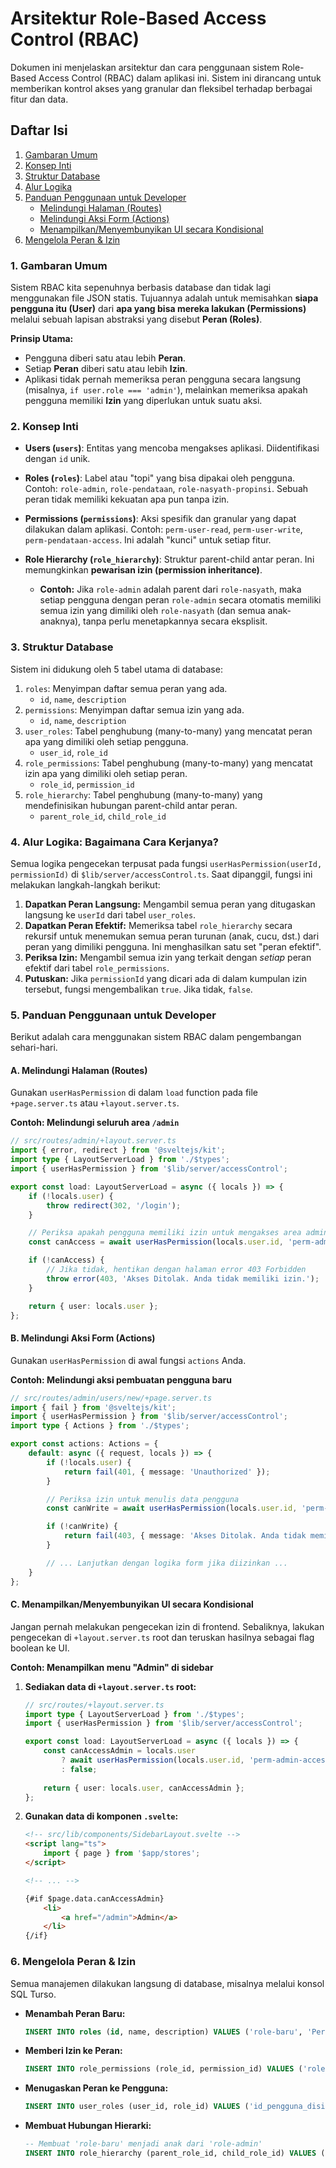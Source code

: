 # Arsitektur Role-Based Access Control (RBAC)

Dokumen ini menjelaskan arsitektur dan cara penggunaan sistem Role-Based Access Control (RBAC) dalam aplikasi ini. Sistem ini dirancang untuk memberikan kontrol akses yang granular dan fleksibel terhadap berbagai fitur dan data.

## Daftar Isi
1.  [Gambaran Umum](#1-gambaran-umum)
2.  [Konsep Inti](#2-konsep-inti)
3.  [Struktur Database](#3-struktur-database)
4.  [Alur Logika](#4-alur-logika-bagaimana-cara-kerjanya)
5.  [Panduan Penggunaan untuk Developer](#5-panduan-penggunaan-untuk-developer)
    *   [Melindungi Halaman (Routes)](#a-melindungi-halaman-routes)
    *   [Melindungi Aksi Form (Actions)](#b-melindungi-aksi-form-actions)
    *   [Menampilkan/Menyembunyikan UI secara Kondisional](#c-menampilkanmenyembunyikan-ui-secara-kondisional)
6.  [Mengelola Peran & Izin](#6-mengelola-peran--izin)


### 1. Gambaran Umum

Sistem RBAC kita sepenuhnya berbasis database dan tidak lagi menggunakan file JSON statis. Tujuannya adalah untuk memisahkan **siapa pengguna itu (User)** dari **apa yang bisa mereka lakukan (Permissions)** melalui sebuah lapisan abstraksi yang disebut **Peran (Roles)**.

**Prinsip Utama:**
*   Pengguna diberi satu atau lebih **Peran**.
*   Setiap **Peran** diberi satu atau lebih **Izin**.
*   Aplikasi tidak pernah memeriksa peran pengguna secara langsung (misalnya, `if user.role === 'admin'`), melainkan memeriksa apakah pengguna memiliki **Izin** yang diperlukan untuk suatu aksi.

### 2. Konsep Inti

*   **Users (`users`)**: Entitas yang mencoba mengakses aplikasi. Diidentifikasi dengan `id` unik.

*   **Roles (`roles`)**: Label atau "topi" yang bisa dipakai oleh pengguna. Contoh: `role-admin`, `role-pendataan`, `role-nasyath-propinsi`. Sebuah peran tidak memiliki kekuatan apa pun tanpa izin.

*   **Permissions (`permissions`)**: Aksi spesifik dan granular yang dapat dilakukan dalam aplikasi. Contoh: `perm-user-read`, `perm-user-write`, `perm-pendataan-access`. Ini adalah "kunci" untuk setiap fitur.

*   **Role Hierarchy (`role_hierarchy`)**: Struktur parent-child antar peran. Ini memungkinkan **pewarisan izin (permission inheritance)**.
    *   **Contoh:** Jika `role-admin` adalah parent dari `role-nasyath`, maka setiap pengguna dengan peran `role-admin` secara otomatis memiliki semua izin yang dimiliki oleh `role-nasyath` (dan semua anak-anaknya), tanpa perlu menetapkannya secara eksplisit.

### 3. Struktur Database

Sistem ini didukung oleh 5 tabel utama di database:

1.  `roles`: Menyimpan daftar semua peran yang ada.
    *   `id`, `name`, `description`
2.  `permissions`: Menyimpan daftar semua izin yang ada.
    *   `id`, `name`, `description`
3.  `user_roles`: Tabel penghubung (many-to-many) yang mencatat peran apa yang dimiliki oleh setiap pengguna.
    *   `user_id`, `role_id`
4.  `role_permissions`: Tabel penghubung (many-to-many) yang mencatat izin apa yang dimiliki oleh setiap peran.
    *   `role_id`, `permission_id`
5.  `role_hierarchy`: Tabel penghubung (many-to-many) yang mendefinisikan hubungan parent-child antar peran.
    *   `parent_role_id`, `child_role_id`

### 4. Alur Logika: Bagaimana Cara Kerjanya?

Semua logika pengecekan terpusat pada fungsi `userHasPermission(userId, permissionId)` di `$lib/server/accessControl.ts`. Saat dipanggil, fungsi ini melakukan langkah-langkah berikut:

1.  **Dapatkan Peran Langsung:** Mengambil semua peran yang ditugaskan langsung ke `userId` dari tabel `user_roles`.
2.  **Dapatkan Peran Efektif:** Memeriksa tabel `role_hierarchy` secara rekursif untuk menemukan semua peran turunan (anak, cucu, dst.) dari peran yang dimiliki pengguna. Ini menghasilkan satu set "peran efektif".
3.  **Periksa Izin:** Mengambil semua izin yang terkait dengan *setiap* peran efektif dari tabel `role_permissions`.
4.  **Putuskan:** Jika `permissionId` yang dicari ada di dalam kumpulan izin tersebut, fungsi mengembalikan `true`. Jika tidak, `false`.

### 5. Panduan Penggunaan untuk Developer

Berikut adalah cara menggunakan sistem RBAC dalam pengembangan sehari-hari.

#### A. Melindungi Halaman (Routes)

Gunakan `userHasPermission` di dalam `load` function pada file `+page.server.ts` atau `+layout.server.ts`.

**Contoh: Melindungi seluruh area `/admin`**
```typescript
// src/routes/admin/+layout.server.ts
import { error, redirect } from '@sveltejs/kit';
import type { LayoutServerLoad } from './$types';
import { userHasPermission } from '$lib/server/accessControl';

export const load: LayoutServerLoad = async ({ locals }) => {
    if (!locals.user) {
        throw redirect(302, '/login');
    }

    // Periksa apakah pengguna memiliki izin untuk mengakses area admin
    const canAccess = await userHasPermission(locals.user.id, 'perm-admin-access');

    if (!canAccess) {
        // Jika tidak, hentikan dengan halaman error 403 Forbidden
        throw error(403, 'Akses Ditolak. Anda tidak memiliki izin.');
    }

    return { user: locals.user };
};
```

#### B. Melindungi Aksi Form (Actions)

Gunakan `userHasPermission` di awal fungsi `actions` Anda.

**Contoh: Melindungi aksi pembuatan pengguna baru**
```typescript
// src/routes/admin/users/new/+page.server.ts
import { fail } from '@sveltejs/kit';
import { userHasPermission } from '$lib/server/accessControl';
import type { Actions } from './$types';

export const actions: Actions = {
    default: async ({ request, locals }) => {
        if (!locals.user) {
            return fail(401, { message: 'Unauthorized' });
        }

        // Periksa izin untuk menulis data pengguna
        const canWrite = await userHasPermission(locals.user.id, 'perm-user-write');

        if (!canWrite) {
            return fail(403, { message: 'Akses Ditolak. Anda tidak memiliki izin.' });
        }

        // ... Lanjutkan dengan logika form jika diizinkan ...
    }
};
```

#### C. Menampilkan/Menyembunyikan UI secara Kondisional

Jangan pernah melakukan pengecekan izin di frontend. Sebaliknya, lakukan pengecekan di `+layout.server.ts` root dan teruskan hasilnya sebagai flag boolean ke UI.

**Contoh: Menampilkan menu "Admin" di sidebar**

1.  **Sediakan data di `+layout.server.ts` root:**
    ```typescript
    // src/routes/+layout.server.ts
    import type { LayoutServerLoad } from './$types';
    import { userHasPermission } from '$lib/server/accessControl';

    export const load: LayoutServerLoad = async ({ locals }) => {
        const canAccessAdmin = locals.user 
            ? await userHasPermission(locals.user.id, 'perm-admin-access')
            : false;
        
        return { user: locals.user, canAccessAdmin };
    };
    ```

2.  **Gunakan data di komponen `.svelte`:**
    ```html
    <!-- src/lib/components/SidebarLayout.svelte -->
    <script lang="ts">
        import { page } from '$app/stores';
    </script>
    
    <!-- ... -->
    
    {#if $page.data.canAccessAdmin}
        <li>
            <a href="/admin">Admin</a>
        </li>
    {/if}
    ```

### 6. Mengelola Peran & Izin

Semua manajemen dilakukan langsung di database, misalnya melalui konsol SQL Turso.

*   **Menambah Peran Baru:**
    ```sql
    INSERT INTO roles (id, name, description) VALUES ('role-baru', 'Peran Baru', 'Deskripsi peran baru');
    ```
*   **Memberi Izin ke Peran:**
    ```sql
    INSERT INTO role_permissions (role_id, permission_id) VALUES ('role-baru', 'perm-user-read');
    ```
*   **Menugaskan Peran ke Pengguna:**
    ```sql
    INSERT INTO user_roles (user_id, role_id) VALUES ('id_pengguna_disini', 'role-baru');
    ```
*   **Membuat Hubungan Hierarki:**
    ```sql
    -- Membuat 'role-baru' menjadi anak dari 'role-admin'
    INSERT INTO role_hierarchy (parent_role_id, child_role_id) VALUES ('role-admin', 'role-baru');
    ```